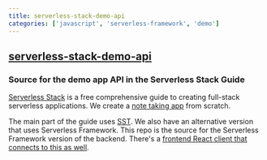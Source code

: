 ```yaml
---
title: serverless-stack-demo-api
categories: ['javascript', 'serverless-framework', 'demo']
---
```

## [serverless-stack-demo-api](https://github.com/AnomalyInnovations/serverless-stack-demo-api)

### Source for the demo app API in the Serverless Stack Guide


[Serverless Stack](http://serverless-stack.com) is a free comprehensive guide to creating full-stack serverless applications. We create a [note taking app](http://demo2.serverless-stack.com) from scratch.

The main part of the guide uses [SST](https://github.com/serverless-stack/serverless-stack). We also have an alternative version that uses Serverless Framework. This repo is the source for the Serverless Framework version of the backend. There's a [frontend React client that connects to this as well](https://github.com/AnomalyInnovations/serverless-stack-demo-client).

